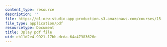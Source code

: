 ```yaml
---
content_type: resource
description: ''
file: https://ol-ocw-studio-app-production.s3.amazonaws.com/courses/15-960-new-executive-thinking-social-impact-technology-projects-fall-2017-spring-2018/eb11d2e4992117bbdcda64a47383626c_HaySEpWEsdU.pdf
file_type: application/pdf
resourcetype: Document
title: 3play pdf file
uid: eb11d2e4-9921-17bb-dcda-64a47383626c
---
```

